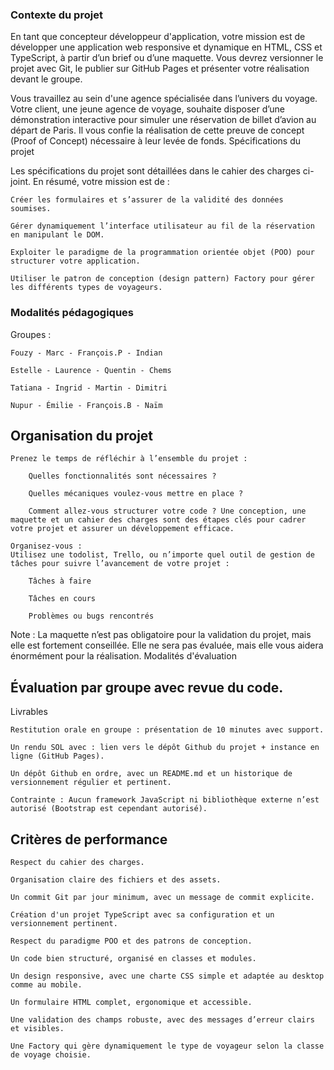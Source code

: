 ### Contexte du projet

En tant que concepteur développeur d'application, votre mission est de développer une application web responsive et dynamique en HTML, CSS et TypeScript, à partir d’un brief ou d’une maquette. Vous devrez versionner le projet avec Git, le publier sur GitHub Pages et présenter votre réalisation devant le groupe.

Vous travaillez au sein d'une agence spécialisée dans l’univers du voyage. Votre client, une jeune agence de voyage, souhaite disposer d’une démonstration interactive pour simuler une réservation de billet d’avion au départ de Paris. Il vous confie la réalisation de cette preuve de concept (Proof of Concept) nécessaire à leur levée de fonds.
Spécifications du projet

Les spécifications du projet sont détaillées dans le cahier des charges ci-joint. En résumé, votre mission est de :

    Créer les formulaires et s’assurer de la validité des données soumises.

    Gérer dynamiquement l’interface utilisateur au fil de la réservation en manipulant le DOM.

    Exploiter le paradigme de la programmation orientée objet (POO) pour structurer votre application.

    Utiliser le patron de conception (design pattern) Factory pour gérer les différents types de voyageurs.

### Modalités pédagogiques
Groupes :

    Fouzy - Marc - François.P - Indian

    Estelle - Laurence - Quentin - Chems

    Tatiana - Ingrid - Martin - Dimitri

    Nupur - Émilie - François.B - Naïm

## Organisation du projet

    Prenez le temps de réfléchir à l’ensemble du projet :

        Quelles fonctionnalités sont nécessaires ?

        Quelles mécaniques voulez-vous mettre en place ?

        Comment allez-vous structurer votre code ? Une conception, une maquette et un cahier des charges sont des étapes clés pour cadrer votre projet et assurer un développement efficace.

    Organisez-vous :
    Utilisez une todolist, Trello, ou n’importe quel outil de gestion de tâches pour suivre l’avancement de votre projet :

        Tâches à faire

        Tâches en cours

        Problèmes ou bugs rencontrés

Note : La maquette n’est pas obligatoire pour la validation du projet, mais elle est fortement conseillée. Elle ne sera pas évaluée, mais elle vous aidera énormément pour la réalisation.
Modalités d'évaluation

## Évaluation par groupe avec revue du code.
Livrables

    Restitution orale en groupe : présentation de 10 minutes avec support.

    Un rendu SOL avec : lien vers le dépôt Github du projet + instance en ligne (GitHub Pages).

    Un dépôt Github en ordre, avec un README.md et un historique de versionnement régulier et pertinent.

    Contrainte : Aucun framework JavaScript ni bibliothèque externe n’est autorisé (Bootstrap est cependant autorisé).

## Critères de performance

    Respect du cahier des charges.

    Organisation claire des fichiers et des assets.

    Un commit Git par jour minimum, avec un message de commit explicite.

    Création d'un projet TypeScript avec sa configuration et un versionnement pertinent.

    Respect du paradigme POO et des patrons de conception.

    Un code bien structuré, organisé en classes et modules.

    Un design responsive, avec une charte CSS simple et adaptée au desktop comme au mobile.

    Un formulaire HTML complet, ergonomique et accessible.

    Une validation des champs robuste, avec des messages d’erreur clairs et visibles.

    Une Factory qui gère dynamiquement le type de voyageur selon la classe de voyage choisie.